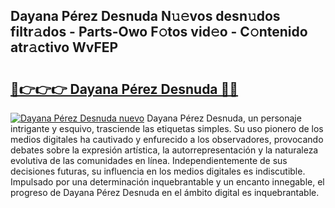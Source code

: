 ## Dayana Pérez Desnuda N𝚞𝚎vos desn𝚞dos filtr𝚊dos - Parts-Owo F𝚘tos vid𝚎o - C𝚘ntenido atr𝚊ctivo WvFEP

# <h2><a href="http://mb0i2w.tromn.icu/?c=Dayana+P%c3%a9rez+Desnuda">🔗👉👉👉 Dayana Pérez Desnuda 🔗🔗</a></h2>

[![Dayana Pérez Desnuda nuevo](https://i.imgur.com/pEAQMta.gif)](http://mb0i2w.tromn.icu/?c=Dayana+P%c3%a9rez+Desnuda)
Dayana Pérez Desnuda, un personaje intrigante y esquivo, trasciende las etiquetas simples. Su uso pionero de los medios digitales ha cautivado y enfurecido a los observadores, provocando debates sobre la expresión artística, la autorrepresentación y la naturaleza evolutiva de las comunidades en línea. Independientemente de sus decisiones futuras, su influencia en los medios digitales es indiscutible. Impulsado por una determinación inquebrantable y un encanto innegable, el progreso de Dayana Pérez Desnuda en el ámbito digital es inquebrantable.
